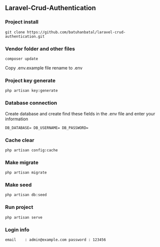 ## Laravel-Crud-Authentication
### Project install
`
git clone https://github.com/batuhanbatal/laravel-crud-authentication.git 
`

### Vendor folder and other files
`
composer update
`

Copy .env.example file rename to .env

### Project key generate
`
php artisan key:generate
`
### Database connection
Create database and create find these fields in the .env file and enter your information

`
DB_DATABASE=
DB_USERNAME=
DB_PASSWORD=
`

### Cache clear
`
php artisan config:cache
`

### Make migrate
`
php artisan migrate
`

### Make seed
`
php artisan db:seed
`

### Run project
`
php artisan serve
`  
### Login info 
`
email    : admin@example.com
password : 123456
`
